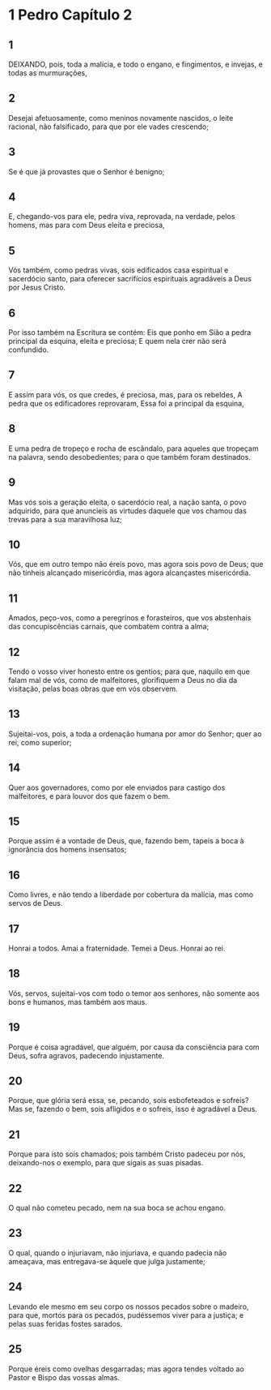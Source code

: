 # 1 Pedro Capítulo 2

## 1
DEIXANDO, pois, toda a malícia, e todo o engano, e fingimentos, e invejas, e todas as murmurações,

## 2
Desejai afetuosamente, como meninos novamente nascidos, o leite racional, não falsificado, para que por ele vades crescendo;

## 3
Se é que já provastes que o Senhor é benigno;

## 4
E, chegando-vos para ele, pedra viva, reprovada, na verdade, pelos homens, mas para com Deus eleita e preciosa,

## 5
Vós também, como pedras vivas, sois edificados casa espiritual e sacerdócio santo, para oferecer sacrifícios espirituais agradáveis a Deus por Jesus Cristo.

## 6
Por isso também na Escritura se contém: Eis que ponho em Sião a pedra principal da esquina, eleita e preciosa; E quem nela crer não será confundido.

## 7
E assim para vós, os que credes, é preciosa, mas, para os rebeldes, A pedra que os edificadores reprovaram, Essa foi a principal da esquina,

## 8
E uma pedra de tropeço e rocha de escândalo, para aqueles que tropeçam na palavra, sendo desobedientes; para o que também foram destinados.

## 9
Mas vós sois a geração eleita, o sacerdócio real, a nação santa, o povo adquirido, para que anuncieis as virtudes daquele que vos chamou das trevas para a sua maravilhosa luz;

## 10
Vós, que em outro tempo não éreis povo, mas agora sois povo de Deus; que não tínheis alcançado misericórdia, mas agora alcançastes misericórdia.

## 11
Amados, peço-vos, como a peregrinos e forasteiros, que vos abstenhais das concupiscências carnais, que combatem contra a alma;

## 12
Tendo o vosso viver honesto entre os gentios; para que, naquilo em que falam mal de vós, como de malfeitores, glorifiquem a Deus no dia da visitação, pelas boas obras que em vós observem.

## 13
Sujeitai-vos, pois, a toda a ordenação humana por amor do Senhor; quer ao rei, como superior;

## 14
Quer aos governadores, como por ele enviados para castigo dos malfeitores, e para louvor dos que fazem o bem.

## 15
Porque assim é a vontade de Deus, que, fazendo bem, tapeis a boca à ignorância dos homens insensatos;

## 16
Como livres, e não tendo a liberdade por cobertura da malícia, mas como servos de Deus.

## 17
Honrai a todos. Amai a fraternidade. Temei a Deus. Honrai ao rei.

## 18
Vós, servos, sujeitai-vos com todo o temor aos senhores, não somente aos bons e humanos, mas também aos maus.

## 19
Porque é coisa agradável, que alguém, por causa da consciência para com Deus, sofra agravos, padecendo injustamente.

## 20
Porque, que glória será essa, se, pecando, sois esbofeteados e sofreis? Mas se, fazendo o bem, sois afligidos e o sofreis, isso é agradável a Deus.

## 21
Porque para isto sois chamados; pois também Cristo padeceu por nós, deixando-nos o exemplo, para que sigais as suas pisadas.

## 22
O qual não cometeu pecado, nem na sua boca se achou engano.

## 23
O qual, quando o injuriavam, não injuriava, e quando padecia não ameaçava, mas entregava-se àquele que julga justamente;

## 24
Levando ele mesmo em seu corpo os nossos pecados sobre o madeiro, para que, mortos para os pecados, pudéssemos viver para a justiça; e pelas suas feridas fostes sarados.

## 25
Porque éreis como ovelhas desgarradas; mas agora tendes voltado ao Pastor e Bispo das vossas almas.

